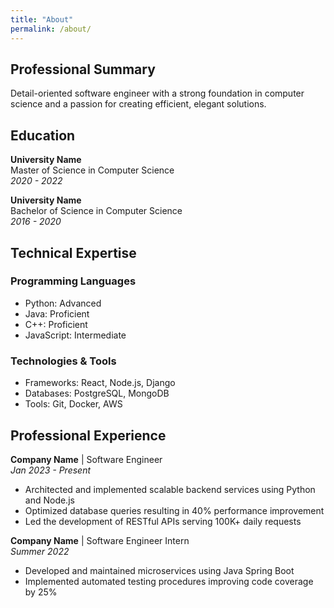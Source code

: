 ```yaml
---
title: "About"
permalink: /about/
---
```


## Professional Summary
Detail-oriented software engineer with a strong foundation in computer science and a passion for creating efficient, elegant solutions.

## Education
**University Name**  
Master of Science in Computer Science  
*2020 - 2022*

**University Name**  
Bachelor of Science in Computer Science  
*2016 - 2020*

## Technical Expertise

### Programming Languages
- Python: Advanced
- Java: Proficient
- C++: Proficient
- JavaScript: Intermediate

### Technologies & Tools
- Frameworks: React, Node.js, Django
- Databases: PostgreSQL, MongoDB
- Tools: Git, Docker, AWS

## Professional Experience

**Company Name** | Software Engineer  
*Jan 2023 - Present*
- Architected and implemented scalable backend services using Python and Node.js
- Optimized database queries resulting in 40% performance improvement
- Led the development of RESTful APIs serving 100K+ daily requests

**Company Name** | Software Engineer Intern  
*Summer 2022*
- Developed and maintained microservices using Java Spring Boot
- Implemented automated testing procedures improving code coverage by 25%

